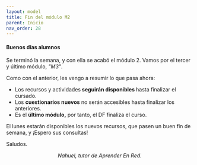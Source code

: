 ```yaml
---
layout: model
title: Fin del módulo M2
parent: Inicio
nav_order: 28
---
```


<h4>Buenos días alumnos</h4>
<p>Se terminó la semana, y con ella se acabó el módulo 2. Vamos por el tercer y último módulo, <i>"M3"</i>.</p>
<p>Como con el anterior, les vengo a resumir lo que pasa ahora:</p>
<ul>
<li>Los recursos y actividades<b> seguirán disponibles </b>hasta finalizar el cursado.</li>
<li>Los <b>cuestionarios nuevos</b> no serán accesibles hasta finalizar los anteriores.</li>
<li>Es el <b>último módulo,</b> por tanto, el DF finaliza el curso.</li>
</ul>
<p>El lunes estarán disponibles los nuevos recursos, que pasen un buen fin de semana, y ¡Espero sus consultas!</p>
<p>Saludos.</p>
<p style="text-align:center;"><i>Nahuel, tutor de Aprender En Red.</i></p>
